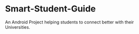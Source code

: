 # Smart-Student-Guide

An Android Project helping students to connect better with their Universities.
